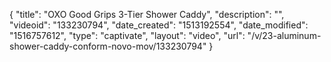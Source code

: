 {
    "title": "OXO Good Grips 3-Tier Shower Caddy",
    "description": "",
    "videoid": "133230794",
    "date_created": "1513192554",
    "date_modified": "1516757612",
    "type": "captivate",
    "layout": "video",
    "url": "\/v\/23-aluminum-shower-caddy-conform-novo-mov\/133230794"
}